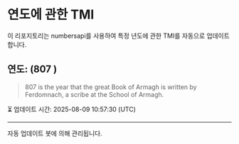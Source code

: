 
# 연도에 관한 TMI

이 리포지토리는 numbersapi를 사용하여 특정 년도에 관한 TMI를 자동으로 업데이트합니다.

## 연도: (807 )
> 807 is the year that the great Book of Armagh is written by Ferdomnach, a scribe at the School of Armagh.

⏳ 업데이트 시간: 2025-08-09 10:57:30 (UTC)

---
자동 업데이트 봇에 의해 관리됩니다.
